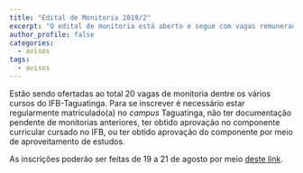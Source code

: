 ```yaml
---
title: "Edital de Monitoria 2019/2"
excerpt: "O edital de monitoria está aberto e segue com vagas remuneradas e voluntárias."
author_profile: false
categories:
  - avisos
tags:
  - avisos
---
```



Estão sendo ofertadas ao total 20 vagas de monitoria dentre os vários cursos do IFB-Taguatinga. Para se inscrever é necessário estar regularmente matriculado(a) no *campus* Taguatinga, não ter documentação pendente de monitorias anteriores, ter obtido aprovação no componente curricular cursado no IFB, ou ter obtido aprovação do componente por meio de aproveitamento de estudos.

As inscrições poderão ser feitas de 19 a 21 de agosto por meio [deste link](https://www.ifb.edu.br/taguatinga/21759-publicado-edital-do-programa-de-monitoria-2-semestre).

